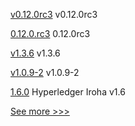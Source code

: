 
[v0.12.0rc3](https://github.com/hyperledger/aries-acapy-docs/releases/tag/v0.12.0rc3) v0.12.0rc3

[0.12.0.rc3](https://github.com/hyperledger/aries-cloudagent-python/releases/tag/0.12.0.rc3) 0.12.0rc3

[v1.3.6](https://github.com/hyperledger/firefly-evmconnect/releases/tag/v1.3.6) v1.3.6

[v1.0.9-2](https://github.com/hyperledger-labs/fabric-operator/releases/tag/v1.0.9-2) v1.0.9-2

[1.6.0](https://github.com/hyperledger/iroha/releases/tag/1.6.0) Hyperledger Iroha v1.6


[See more >>>](https://start-here.hyperledger.org/releases)
